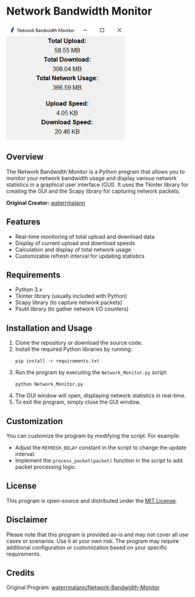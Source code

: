 # Network Bandwidth Monitor

![Screenshot](screenshot.png)

## Overview

The Network Bandwidth Monitor is a Python program that allows you to monitor your network bandwidth usage and display various network statistics in a graphical user interface (GUI). It uses the Tkinter library for creating the GUI and the Scapy library for capturing network packets.

**Original Creator:** [waterrmalann](https://github.com/waterrmalann)

## Features

- Real-time monitoring of total upload and download data
- Display of current upload and download speeds
- Calculation and display of total network usage
- Customizable refresh interval for updating statistics

## Requirements

- Python 3.x
- Tkinter library (usually included with Python)
- Scapy library (to capture network packets)
- Psutil library (to gather network I/O counters)

## Installation and Usage

1. Clone the repository or download the source code.
2. Install the required Python libraries by running:
   ```shell
   pip install -r requirements.txt
   ```
3. Run the program by executing the `Network_Monitor.py` script:
   ```shell
   python Network_Monitor.py
   ```
4. The GUI window will open, displaying network statistics in real-time.
5. To exit the program, simply close the GUI window.

## Customization

You can customize the program by modifying the script. For example:

- Adjust the `REFRESH_DELAY` constant in the script to change the update interval.
- Implement the `process_packet(packet)` function in the script to add packet processing logic.

## License

This program is open-source and distributed under the [MIT License](LICENSE).

## Disclaimer

Please note that this program is provided as-is and may not cover all use cases or scenarios. Use it at your own risk. The program may require additional configuration or customization based on your specific requirements.

## Credits

Original Program: [waterrmalann/Network-Bandwidth-Monitor](https://github.com/waterrmalann/NetworkBandwidthMonitor)
